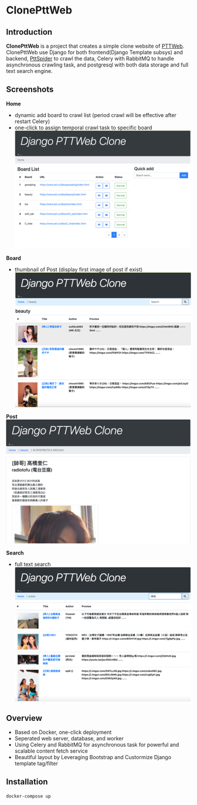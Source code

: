 # ClonePttWeb
## Introduction
**ClonePttWeb** is a project that creates a simple clone website of [PTTWeb](https://www.ptt.cc/bbs/index.html).
ClonePttWeb use Django for both frontend(Django Template subsys) and backend, [PttSpider](https://github.com/n3k0fi5t/PttSpider) to crawl the data, Celery with RabbitMQ to handle asynchronous crawling task, and postgresql with both data storage and full text search engine.

## Screenshots
**Home**
- dynamic add board to crawl list (period crawl will be effective after restart Celery)
- one-click to assign temporal crawl task to specific board
![](https://github.com/n3k0fi5t/ClonePttWeb/blob/main/screenshot/home.png)

**Board**
- thumbnail of Post (display first image of post if exist)
![](https://github.com/n3k0fi5t/ClonePttWeb/blob/main/screenshot/board.png)

**Post**
![](https://github.com/n3k0fi5t/ClonePttWeb/blob/main/screenshot/post.png)

**Search**
- full text search
![](https://github.com/n3k0fi5t/ClonePttWeb/blob/main/screenshot/search.png)

## Overview
- Based on Docker, one-click deployment
- Seperated web server, database, and worker
- Using Celery and RabbitMQ for asynchronous task for powerful and scalable content fetch service
- Beautiful layout by Leveraging Bootstrap and Custormize Django template tag/filter

## Installation
```
docker-compose up
```
